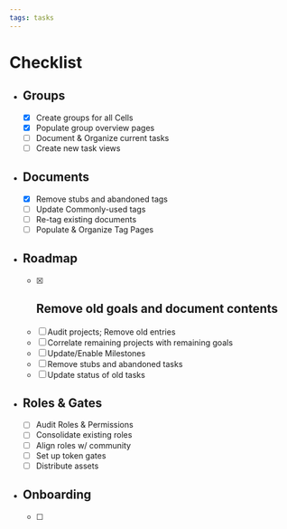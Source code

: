 ```yaml
---
tags: tasks
---
```


# Checklist
- ## Groups
	- [x] Create groups for all Cells
	- [x] Populate group overview pages
	- [ ] Document & Organize current tasks
	- [ ] Create new task views
- ## Documents
	- [x] Remove stubs and abandoned tags
	- [ ] Update Commonly-used tags
	- [ ] Re-tag existing documents
	- [ ] Populate & Organize Tag Pages
- ## Roadmap
	- [x] Remove old goals and document contents
		- 
	- [ ] Audit projects; Remove old entries
	- [ ] Correlate remaining projects with remaining goals
	- [ ] Update/Enable Milestones
	- [ ] Remove stubs and abandoned tasks
	- [ ] Update status of old tasks
- ## Roles & Gates
	- [ ] Audit Roles & Permissions
	- [ ] Consolidate existing roles
	- [ ] Align roles w/ community
	- [ ] Set up token gates
	- [ ] Distribute assets
- ## Onboarding
	- [ ] 

